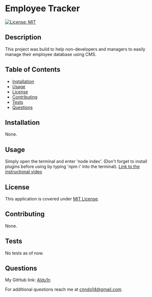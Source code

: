 # Employee Tracker

  [![License: MIT](https://img.shields.io/badge/License-MIT-yellow.svg)](https://opensource.org/licenses/MIT)

## Description

This project was build to help non-developers and managers to easily manage their employee database using CMS.

## Table of Contents

- [Installation](#installation)
- [Usage](#usage)
- [License](#license)
- [Contributing](#contributing)
- [Tests](#tests)
- [Questions](#questions)

## Installation

None.

## Usage

Simply open the terminal and enter 'node index'. (Don't forget to install plugins before using by typing 'npm i' into the terminal).
[Link to the instructional video](https://drive.google.com/file/d/11Qx4Y6T5dtXCbDbDwP73nedlxF9fMXRq/view)

## License

This application is covered under [MIT License](https://opensource.org/licenses/MIT).

## Contributing

None.

## Tests

No tests as of now.

## Questions

My GitHub link: [Aldu1n](https://github.com/Aldu1n)

For additional questions reach me at [cnndo14@gmail.com](mailto:cnndo14@gmail.com).

